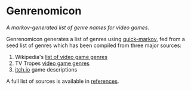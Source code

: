 # Genrenomicon
*A markov-generated list of genre names for video games.*

Genrenomicon generates a list of genres using [quick-markov](https://github.com/Kansattica/quick-markov), fed from a seed list of genres which has been compiled from three major sources:

1. Wikipedia's [list of video game genres](https://en.wikipedia.org/wiki/List_of_video_game_genres)
2. TV Tropes [video game genres](https://tvtropes.org/pmwiki/pmwiki.php/Main/VideoGameGenres)
3. [itch.io](https://itch.io) game descriptions

A full list of sources is available in [references](doc/references.md).